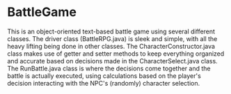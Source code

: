 # BattleGame
This is an object-oriented text-based battle game using several different classes. The driver class (BattleRPG.java) is sleek
and simple, with all the heavy lifting being done in other classes. The CharacterConstructor.java class makes use of getter
and setter methods to keep everything organized and accurate based on decisions made in the CharacterSelect.java class.
The RunBattle.java class is where the decisions come together and the battle is actually executed, using calculations based
on the player's decision interacting with the NPC's (randomly) character selection.
